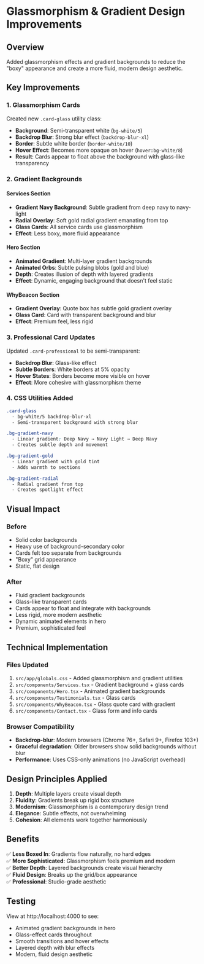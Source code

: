 # Glassmorphism & Gradient Design Improvements

## Overview
Added glassmorphism effects and gradient backgrounds to reduce the "boxy" appearance and create a more fluid, modern design aesthetic.

## Key Improvements

### 1. Glassmorphism Cards
Created new `.card-glass` utility class:
- **Background**: Semi-transparent white (`bg-white/5`)
- **Backdrop Blur**: Strong blur effect (`backdrop-blur-xl`)
- **Border**: Subtle white border (`border-white/10`)
- **Hover Effect**: Becomes more opaque on hover (`hover:bg-white/8`)
- **Result**: Cards appear to float above the background with glass-like transparency

### 2. Gradient Backgrounds

#### Services Section
- **Gradient Navy Background**: Subtle gradient from deep navy to navy-light
- **Radial Overlay**: Soft gold radial gradient emanating from top
- **Glass Cards**: All service cards use glassmorphism
- **Effect**: Less boxy, more fluid appearance

#### Hero Section
- **Animated Gradient**: Multi-layer gradient backgrounds
- **Animated Orbs**: Subtle pulsing blobs (gold and blue)
- **Depth**: Creates illusion of depth with layered gradients
- **Effect**: Dynamic, engaging background that doesn't feel static

#### WhyBeacon Section
- **Gradient Overlay**: Quote box has subtle gold gradient overlay
- **Glass Card**: Card with transparent background and blur
- **Effect**: Premium feel, less rigid

### 3. Professional Card Updates
Updated `.card-professional` to be semi-transparent:
- **Backdrop Blur**: Glass-like effect
- **Subtle Borders**: White borders at 5% opacity
- **Hover States**: Borders become more visible on hover
- **Effect**: More cohesive with glassmorphism theme

### 4. CSS Utilities Added

```css
.card-glass
  - bg-white/5 backdrop-blur-xl
  - Semi-transparent background with strong blur

.bg-gradient-navy
  - Linear gradient: Deep Navy → Navy Light → Deep Navy
  - Creates subtle depth and movement

.bg-gradient-gold
  - Linear gradient with gold tint
  - Adds warmth to sections

.bg-gradient-radial
  - Radial gradient from top
  - Creates spotlight effect
```

## Visual Impact

### Before
- Solid color backgrounds
- Heavy use of background-secondary color
- Cards felt too separate from backgrounds
- "Boxy" grid appearance
- Static, flat design

### After
- Fluid gradient backgrounds
- Glass-like transparent cards
- Cards appear to float and integrate with backgrounds
- Less rigid, more modern aesthetic
- Dynamic animated elements in hero
- Premium, sophisticated feel

## Technical Implementation

### Files Updated
1. `src/app/globals.css` - Added glassmorphism and gradient utilities
2. `src/components/Services.tsx` - Gradient background + glass cards
3. `src/components/Hero.tsx` - Animated gradient backgrounds
4. `src/components/Testimonials.tsx` - Glass cards
5. `src/components/WhyBeacon.tsx` - Glass quote card with gradient
6. `src/components/Contact.tsx` - Glass form and info cards

### Browser Compatibility
- **Backdrop-blur**: Modern browsers (Chrome 76+, Safari 9+, Firefox 103+)
- **Graceful degradation**: Older browsers show solid backgrounds without blur
- **Performance**: Uses CSS-only animations (no JavaScript overhead)

## Design Principles Applied

1. **Depth**: Multiple layers create visual depth
2. **Fluidity**: Gradients break up rigid box structure  
3. **Modernism**: Glassmorphism is a contemporary design trend
4. **Elegance**: Subtle effects, not overwhelming
5. **Cohesion**: All elements work together harmoniously

## Benefits

✅ **Less Boxed In**: Gradients flow naturally, no hard edges  
✅ **More Sophisticated**: Glassmorphism feels premium and modern  
✅ **Better Depth**: Layered backgrounds create visual hierarchy  
✅ **Fluid Design**: Breaks up the grid/box appearance  
✅ **Professional**: Studio-grade aesthetic  

## Testing

View at http://localhost:4000 to see:
- Animated gradient backgrounds in hero
- Glass-effect cards throughout
- Smooth transitions and hover effects
- Layered depth with blur effects
- Modern, fluid design aesthetic

